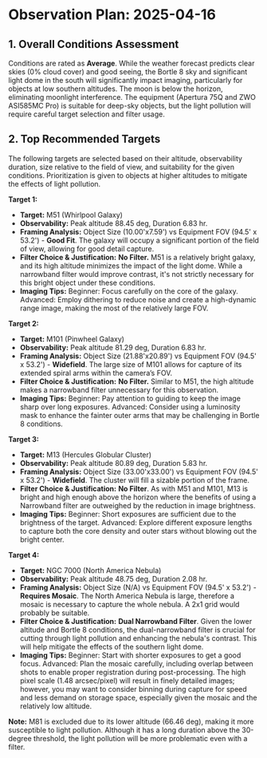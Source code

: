# Observation Plan: 2025-04-16

## 1. Overall Conditions Assessment

Conditions are rated as **Average**.  While the weather forecast predicts clear skies (0% cloud cover) and good seeing, the Bortle 8 sky and significant light dome in the south will significantly impact imaging, particularly for objects at low southern altitudes. The moon is below the horizon, eliminating moonlight interference.  The equipment (Apertura 75Q and ZWO ASI585MC Pro) is suitable for deep-sky objects, but the light pollution will require careful target selection and filter usage.

## 2. Top Recommended Targets

The following targets are selected based on their altitude, observability duration, size relative to the field of view, and suitability for the given conditions.  Prioritization is given to objects at higher altitudes to mitigate the effects of light pollution.

**Target 1:**

* **Target:** M51 (Whirlpool Galaxy)
* **Observability:** Peak altitude 88.45 deg, Duration 6.83 hr.
* **Framing Analysis:** Object Size (10.00'x7.59') vs Equipment FOV (94.5' x 53.2') - **Good Fit**. The galaxy will occupy a significant portion of the field of view, allowing for good detail capture.
* **Filter Choice & Justification:** **No Filter.** M51 is a relatively bright galaxy, and its high altitude minimizes the impact of the light dome.  While a narrowband filter would improve contrast, it's not strictly necessary for this bright object under these conditions.
* **Imaging Tips:**  Beginner: Focus carefully on the core of the galaxy. Advanced: Employ dithering to reduce noise and create a high-dynamic range image, making the most of the relatively large FOV.


**Target 2:**

* **Target:** M101 (Pinwheel Galaxy)
* **Observability:** Peak altitude 81.29 deg, Duration 6.83 hr.
* **Framing Analysis:** Object Size (21.88'x20.89') vs Equipment FOV (94.5' x 53.2') - **Widefield**. The large size of M101 allows for capture of its extended spiral arms within the camera’s FOV.
* **Filter Choice & Justification:** **No Filter.** Similar to M51, the high altitude makes a narrowband filter unnecessary for this observation.
* **Imaging Tips:** Beginner: Pay attention to guiding to keep the image sharp over long exposures. Advanced: Consider using a luminosity mask to enhance the fainter outer arms that may be challenging in Bortle 8 conditions.


**Target 3:**

* **Target:** M13 (Hercules Globular Cluster)
* **Observability:** Peak altitude 80.89 deg, Duration 5.83 hr.
* **Framing Analysis:** Object Size (33.00'x33.00') vs Equipment FOV (94.5' x 53.2') - **Widefield**.  The cluster will fill a sizable portion of the frame.
* **Filter Choice & Justification:** **No Filter**. As with M51 and M101, M13 is bright and high enough above the horizon where the benefits of using a Narrowband filter are outweighed by the reduction in image brightness.
* **Imaging Tips:** Beginner:  Short exposures are sufficient due to the brightness of the target. Advanced:  Explore different exposure lengths to capture both the core density and outer stars without blowing out the bright center.


**Target 4:**

* **Target:** NGC 7000 (North America Nebula)
* **Observability:** Peak altitude 48.75 deg, Duration 2.08 hr.
* **Framing Analysis:** Object Size (N/A) vs Equipment FOV (94.5' x 53.2') - **Requires Mosaic**.  The North America Nebula is large, therefore a mosaic is necessary to capture the whole nebula. A 2x1 grid would probably be suitable.
* **Filter Choice & Justification:** **Dual Narrowband Filter**. Given the lower altitude and Bortle 8 conditions, the dual-narrowband filter is crucial for cutting through light pollution and enhancing the nebula's contrast. This will help mitigate the effects of the southern light dome.
* **Imaging Tips:** Beginner:  Start with shorter exposures to get a good focus. Advanced: Plan the mosaic carefully, including overlap between shots to enable proper registration during post-processing. The high pixel scale (1.48 arcsec/pixel) will result in finely detailed images; however, you may want to consider binning during capture for speed and less demand on storage space, especially given the mosaic and the relatively low altitude.


**Note:** M81 is excluded due to its lower altitude (66.46 deg), making it more susceptible to light pollution. Although it has a long duration above the 30-degree threshold, the light pollution will be more problematic even with a filter.
